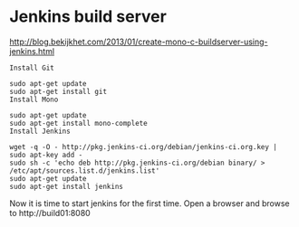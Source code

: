 # Jenkins build server 

http://blog.bekijkhet.com/2013/01/create-mono-c-buildserver-using-jenkins.html

```
Install Git

sudo apt-get update
sudo apt-get install git
Install Mono

sudo apt-get update
sudo apt-get install mono-complete
Install Jenkins

wget -q -O - http://pkg.jenkins-ci.org/debian/jenkins-ci.org.key | sudo apt-key add -
sudo sh -c 'echo deb http://pkg.jenkins-ci.org/debian binary/ > /etc/apt/sources.list.d/jenkins.list'
sudo apt-get update
sudo apt-get install jenkins
```

Now it is time to start jenkins for the first time. Open a browser and browse to http://build01:8080
